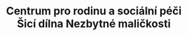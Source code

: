 ---
id: 505bfe84-1b94-49bb-83d0-537f4b21ac9d
title: "Centrum pro rodinu a sociální péči Šicí dílna Nezbytné maličkosti"
price: 30000
year: 2016
description: "Tento nadační příspěvek pomáhá k profesionálnímu rozjezdu šicí dílny, která bude vyrábět módní doplňky a potřeby pro osoby se zdravotním postižením. Jako například kabelky, tašky, kapsáře a potahy na různé druhy kompenzačních pomůcek. V tuto chvíli je takovéto zboží na trhu v podstatě nesehnatelné, lidé si nemohou vybrat podle svého vkusu barvu ani materiál. Tento projekt tak chce svými výrobky podpořit pozitivnější sebepojetí osob se zdravotním postižením a dopomoci jim cítit se krásní takoví, jací jsou."
kouskovani: false
locationName: undefined
position:
  lng: 18.2487708245592
  lat: 49.81003678636713
---